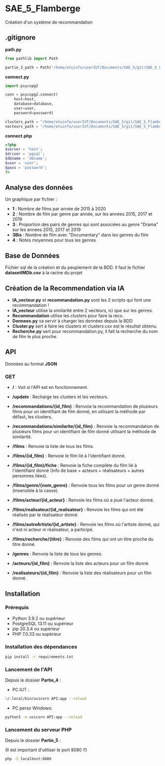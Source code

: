 # SAE_5_Flamberge
Création d'un système de recommandation 

## .gitignore
__path.py__
``` py
from pathlib import Path

partie_3_path = Path("/home/etuinfo/userIUT/Documents/SAE_5/git/SAE_5_Flamberge/Partie_3/").expanduser().resolve()
```

__connect.py__
``` py
import psycopg2

conn = psycopg2.connect(
    host=host,
    database=database,
    user=user,
    password=password)

clusters_path = "/home/etuinfo/userIUT/Documents/SAE_5/git/SAE_5_Flamberge/Partie_3/clusters.csv"
vecteurs_path = "/home/etuinfo/userIUT/Documents/SAE_5/git/SAE_5_Flamberge/Partie_3/vecteurs.json"
```

__connect.php__
``` php
<?php
$server = 'host';
$driver = 'pgsql';
$dbname = 'dbname';
$user = 'user';
$pass = 'password';
?>
```

## Analyse des données 
Un graphique par fichier :
* __1__ : Nombre de films par année de 2015 à 2020
* __2__ : Nombre de film par genre par année, sur les années 2015, 2017 et 2019 
* __3__ : Proportion des pairs de genres qui sont associées au genre "Drama" sur les années 2015, 2017 et 2019
* __3Bis__ : Nombre de film avec "Documentary" dans les genres du film
* __4__ : Notes moyennes pour tous les genres 

## Base de Données
Fichier sql de la création et du peuplement de la BDD. Il faut le fichier __datasetIMDb.csv__ à la racine du projet 

## Création de la Recommendation via IA
* __IA_vecteur.py__ et __recommandation.py__ sont les 2 scripts qui font une recommandation ! 
* __IA_vecteur__ utilise la similarité entre 2 vecteurs, ici que sur les genres. 
* __Recommandation__ utilise les clusters pour faire la reco. 
* __Donnees.py__ va servir à charger les données depuis la BDD 
* __Cluster.py__ sert à faire les clusters et clusters.csv est le résultat obtenu. 
* __Recherche.py__ sert pour recommandation.py, il fait la recherche du nom de film le plus proche. 

## API 
Données au format __JSON__

### GET
* __/__ : Voit si l'API est en fonctionnement.

* __/update__ : Recharge les clusters et les vecteurs.

* __/recommandations/{id_film}__ : Renvoie la recommandation de plusieurs films pour un identifiant de film donné, en utilisant la méthode par défaut, les clusters.

* __/recommandations/similarite/{id_film}__ : Renvoie la recommandation de plusieurs films pour un identifiant de film donné utilisant la méthode de similarité.

* __/films__ : Renvoie la liste de tous les films.

* __/films/{id_film}__ : Renvoie le film lié à l'identifiant donné.

* __/films/{id_film}/fiche__ : Renvoie la fiche complète du film lié à l'identifiant donné (Info de base + acteurs + réalisateurs + autres personnes liées).

* __/films/genre/{nom_genre}__ : Renvoie tous les films pour un genre donné (insensible à la casse).

* __/films/acteur/{id_acteur}__ : Renvoie les films où a joué l'acteur donné.

* __/films/realisateur/{id_realisateur}__ : Renvoie les films qui ont été réalisés par le réalisateur donné.

* __/films/autreArtiste/{id_artiste}__ : Renvoie les films où l'artiste donné, qui n'est ni acteur ni réalisateur, a participé.

* __/films/recherche/{titre}__ : Renvoie des films qui ont un titre proche du titre donné.

* __/genres__ : Renvoie la liste de tous les genres.

* __/acteurs/{id_film}__ : Renvoie la liste des acteurs pour un film donné.

* __/realisateurs/{id_film}__ : Renvoie la liste des réalisateurs pour un film donné.


## Installation

### Prérequis
* Python 3.9.2 ou supérieur
* PostgreSQL 13.11 ou supérieur
* pip 20.3.4 ou supérieur
* PHP 7.0.33 ou supérieur

### Installation des dépendances
``` bash
pip install -r requirements.txt
```

### Lancement de l'API
Depuis le dossier __Partie_4__ :
* PC IUT :
``` bash
~/.local/bin/uvicorn API:app --reload
```
* PC perso Windows:
``` bash
python3 -m uvicorn API:app --reload
```

### Lancement du serveur PHP
Depuis le dossier __Partie_5__ :

(Il est important d'utiliser le port 8080 !!)
``` bash
php -S localhost:8080
```